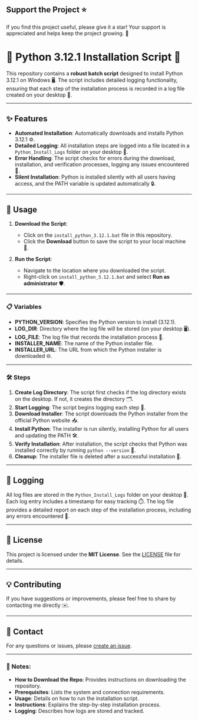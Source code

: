 ## Support the Project ⭐

If you find this project useful, please give it a star! Your support is appreciated and helps keep the project growing. 🌟


# 🐍 Python 3.12.1 Installation Script 🚀

This repository contains a **robust batch script** designed to install Python 3.12.1 on Windows 🖥️. The script includes detailed logging functionality, ensuring that each step of the installation process is recorded in a log file created on your desktop 📄.

---

## ✨ Features

- **Automated Installation**: Automatically downloads and installs Python 3.12.1 ⚙️.
- **Detailed Logging**: All installation steps are logged into a file located in a `Python_Install_Logs` folder on your desktop 📝.
- **Error Handling**: The script checks for errors during the download, installation, and verification processes, logging any issues encountered 🚨.
- **Silent Installation**: Python is installed silently with all users having access, and the PATH variable is updated automatically 🔒.

---

## 🚀 Usage

1. **Download the Script**:

   - Click on the `install_python_3.12.1.bat` file in this repository.
   - Click the **Download** button to save the script to your local machine 💾.

2. **Run the Script**:

   - Navigate to the location where you downloaded the script.
   - Right-click on `install_python_3.12.1.bat` and select **Run as administrator** 🛡️.

---

### 📋 Variables

- **PYTHON_VERSION**: Specifies the Python version to install (3.12.1).
- **LOG_DIR**: Directory where the log file will be stored (on your desktop 🖥️).
- **LOG_FILE**: The log file that records the installation process 📝.
- **INSTALLER_NAME**: The name of the Python installer file.
- **INSTALLER_URL**: The URL from which the Python installer is downloaded 🌐.

---

### 🛠️ Steps

1. **Create Log Directory**: The script first checks if the log directory exists on the desktop. If not, it creates the directory 🗂️.
2. **Start Logging**: The script begins logging each step 📝.
3. **Download Installer**: The script downloads the Python installer from the official Python website 📥.
4. **Install Python**: The installer is run silently, installing Python for all users and updating the PATH 🛠️.
5. **Verify Installation**: After installation, the script checks that Python was installed correctly by running `python --version` 🧐.
6. **Cleanup**: The installer file is deleted after a successful installation 🧹.

---

## 📝 Logging

All log files are stored in the `Python_Install_Logs` folder on your desktop 📂. Each log entry includes a timestamp for easy tracking ⏱️. The log file provides a detailed report on each step of the installation process, including any errors encountered 🚨.

---

## 📜 License

This project is licensed under the **MIT License**. See the [LICENSE](https://github.com/KernFerm/Py3.12.1-installer-batch/blob/main/LICENSE) file for details.

---

## 💡 Contributing

If you have suggestions or improvements, please feel free to share by contacting me directly ✉️.

---

## 📧 Contact

For any questions or issues, please [create an issue](https://github.com/KernFerm/Py3.12.1-installer-batch/issues).

---

### 📝 Notes:

- **How to Download the Repo**: Provides instructions on downloading the repository.
- **Prerequisites**: Lists the system and connection requirements.
- **Usage**: Details on how to run the installation script.
- **Instructions**: Explains the step-by-step installation process.
- **Logging**: Describes how logs are stored and tracked.
